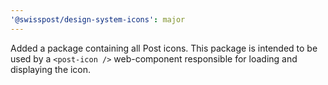 ```yaml
---
'@swisspost/design-system-icons': major
---
```


Added a package containing all Post icons. This package is intended to be used by a `<post-icon />` web-component responsible for loading and displaying the icon.
